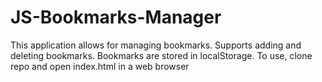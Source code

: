 # JS-Bookmarks-Manager
This application allows for managing bookmarks. Supports adding 
and deleting bookmarks. Bookmarks are stored in localStorage. To use, 
clone repo and open index.html in a web browser